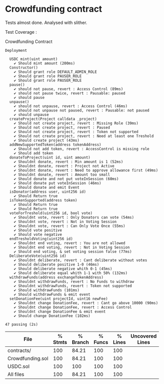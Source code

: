 # Crowdfunding contract

Tests almost done. Analysed with slither.


Test Coverage :
 
  Crowdfunding Contract
  
    Deployment
    
      USDC mint(uint amount)
        ✔ Should mint amount (200ms)
      Constructor()
        ✔ Should grant role DEFAULT_ADMIN_ROLE
        ✔ Should grant role PAUSER_ROLE
        ✔ Should grant role PAUSER_ROLE
      pause()
        ✔ should not pause, revert : Access Control (89ms)
        ✔ should not pause twice, revert : Pausable: paused
        ✔ should pause
      unpause()
        ✔ should not unpause, revert : Access Control (46ms)
        ✔ should not unpause not paused, revert : Pausable: not paused
        ✔ should unpause
      createProject(Project calldata _project)
        ✔ Should not create project, revert : Missing Role (39ms)
        ✔ Should not create project, revert : Paused
        ✔ Should not create project, revert : Token not supported
        ✔ Should not create project, revert : Need at least one Treshold
        ✔ Should create project (43ms)
      addNewSupportedToken(address tokenAddress)
        ✔ Should not add token, revert : AccessControl is missing role
        ✔ Should add token
      donateToProject(uint id, uint amount)
        ✔ Shouldnt donate, revert : Min amount is 1 (52ms)
        ✔ Shouldnt donate, revert : Project not Active
        ✔ Shouldnt donate, revert : Need to approve allowance first (49ms)
        ✔ Shouldnt donate, revert : Amount too small
        ✔ Should donate and not put voteInSession (60ms)
        ✔ Should donate put voteInSession (46ms)
        ✔ Should donate and emit Event
      isDonator(address user, uint256 id)
        ✔ Should Return true
      isTokenSupported(address token)
        ✔ Should Return true
        ✔ Should Return true
      voteForTreshold(uint256 id, bool vote)
        ✔ Shouldnt vote, revert : Only Donators can vote (54ms)
        ✔ Shouldnt vote, revert : Not in Voting Session
        ✔ Shouldnt vote, revert : Can Only Vote Once (55ms)
        ✔ Should vote positive
        ✔ Should vote negative
      endTresholdVoting(uint256 id)
        ✔ Shouldnt end voting, revert : You are not allowed
        ✔ Shouldnt end voting, revert : Not in Voting Session
        ✔ Should end voting, & set voting session false (77ms)
      DeliberateVote(uint256 id)
        ✔ Shouldnt deliberate, revert : Cant deliberate without votes
        ✔ Should deliberate positive 1-0 (46ms)
        ✔ Should deliberate negative whith 0-1 (45ms)
        ✔ Should deliberate equal whith 1-1 with 50% (132ms)
      withdrawFunds(address exchangeTokenAddress)
        ✔ Shouldnt withdrawFunds, revert : No Funds to withdraw
        ✔ Shouldnt withdrawFunds, revert : Token not supported
        ✔ Should withdrawFunds (101ms)
        ✔ Should withdrawFunds & emit event
      setDonationFee(uint projectId, uint16 newFee)
        ✔ Shouldnt change DonationFee, revert : Cant go above 10000 (90ms)
        ✔ Shouldnt change DonationFee, revert : Access Control
        ✔ Shouldnt change DonationFee & emit event
        ✔ Should change DonationFee (102ms)
        
    47 passing (2s)


File               |  % Stmts | % Branch |  % Funcs |  % Lines |Uncovered Lines |
-------------------|----------|----------|----------|----------|----------------|
 contracts/        |      100 |    84.21 |      100 |      100 |                |
  Crowdfunding.sol |      100 |    84.21 |      100 |      100 |                |
  USDC.sol         |      100 |      100 |      100 |      100 |                |
All files          |      100 |    84.21 |      100 |      100 |                |
